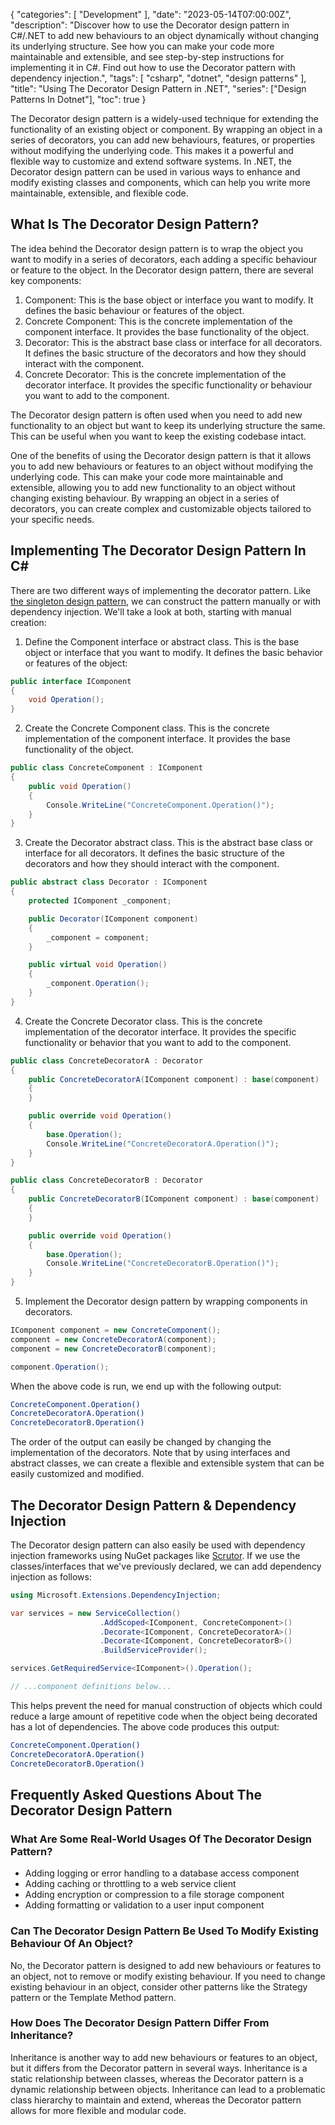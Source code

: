 {
    "categories": [ "Development" ],
    "date": "2023-05-14T07:00:00Z",
    "description": "Discover how to use the Decorator design pattern in C#/.NET to add new behaviours to an object dynamically without changing its underlying structure. See how you can make your code more maintainable and extensible, and see step-by-step instructions for implementing it in C#. Find out how to use the Decorator pattern with dependency injection.",
    "tags": [ "csharp", "dotnet", "design patterns" ],
    "title": "Using The Decorator Design Pattern in .NET",
    "series": ["Design Patterns In Dotnet"],
    "toc": true
}

The Decorator design pattern is a widely-used technique for extending the functionality of an existing object or component. By wrapping an object in a series of decorators, you can add new behaviours, features, or properties without modifying the underlying code. This makes it a powerful and flexible way to customize and extend software systems. In .NET, the Decorator design pattern can be used in various ways to enhance and modify existing classes and components, which can help you write more maintainable, extensible, and flexible code.

<!-- more -->

## What Is The Decorator Design Pattern?

The idea behind the Decorator design pattern is to wrap the object you want to modify in a series of decorators, each adding a specific behaviour or feature to the object. In the Decorator design pattern, there are several key components:

1. Component: This is the base object or interface you want to modify. It defines the basic behaviour or features of the object.
2. Concrete Component: This is the concrete implementation of the component interface. It provides the base functionality of the object.
3. Decorator: This is the abstract base class or interface for all decorators. It defines the basic structure of the decorators and how they should interact with the component.
4. Concrete Decorator: This is the concrete implementation of the decorator interface. It provides the specific functionality or behaviour you want to add to the component.

The Decorator design pattern is often used when you need to add new functionality to an object but want to keep its underlying structure the same. This can be useful when you want to keep the existing codebase intact.

One of the benefits of using the Decorator design pattern is that it allows you to add new behaviours or features to an object without modifying the underlying code. This can make your code more maintainable and extensible, allowing you to add new functionality to an object without changing existing behaviour. By wrapping an object in a series of decorators, you can create complex and customizable objects tailored to your specific needs.

## Implementing The Decorator Design Pattern In C\#

There are two different ways of implementing the decorator pattern. Like [the singleton design pattern](/article/2023/05/using-the-singleton-design-pattern-in-.net/), we can construct the pattern manually or with dependency injection. We'll take a look at both, starting with manual creation:

1. Define the Component interface or abstract class. This is the base object or interface that you want to modify. It defines the basic behavior or features of the object:

```csharp
public interface IComponent
{
    void Operation();
}
```

2. Create the Concrete Component class. This is the concrete implementation of the component interface. It provides the base functionality of the object.

```csharp
public class ConcreteComponent : IComponent
{
    public void Operation()
    {
        Console.WriteLine("ConcreteComponent.Operation()");
    }
}
```

3. Create the Decorator abstract class. This is the abstract base class or interface for all decorators. It defines the basic structure of the decorators and how they should interact with the component.

```csharp
public abstract class Decorator : IComponent
{
    protected IComponent _component;

    public Decorator(IComponent component)
    {
        _component = component;
    }

    public virtual void Operation()
    {
        _component.Operation();
    }
}
```

4. Create the Concrete Decorator class. This is the concrete implementation of the decorator interface. It provides the specific functionality or behavior that you want to add to the component.

```csharp
public class ConcreteDecoratorA : Decorator
{
    public ConcreteDecoratorA(IComponent component) : base(component)
    {
    }

    public override void Operation()
    {
        base.Operation();
        Console.WriteLine("ConcreteDecoratorA.Operation()");
    }
}

public class ConcreteDecoratorB : Decorator
{
    public ConcreteDecoratorB(IComponent component) : base(component)
    {
    }

    public override void Operation()
    {
        base.Operation();
        Console.WriteLine("ConcreteDecoratorB.Operation()");
    }
}
```

5. Implement the Decorator design pattern by wrapping components in decorators.

```csharp
IComponent component = new ConcreteComponent();
component = new ConcreteDecoratorA(component);
component = new ConcreteDecoratorB(component);

component.Operation();
```

When the above code is run, we end up with the following output:

```bash
ConcreteComponent.Operation()
ConcreteDecoratorA.Operation()
ConcreteDecoratorB.Operation()
```

The order of the output can easily be changed by changing the implementation of the decorators. Note that by using interfaces and abstract classes, we can create a flexible and extensible system that can be easily customized and modified.

## The Decorator Design Pattern & Dependency Injection

The Decorator design pattern can also easily be used with dependency injection frameworks using NuGet packages like [Scrutor](https://github.com/khellang/Scrutor). If we use the classes/interfaces that we've previously declared, we can add dependency injection as follows:

```csharp
using Microsoft.Extensions.DependencyInjection;

var services = new ServiceCollection()
                    .AddScoped<IComponent, ConcreteComponent>()
                    .Decorate<IComponent, ConcreteDecoratorA>()
                    .Decorate<IComponent, ConcreteDecoratorB>()
                    .BuildServiceProvider();

services.GetRequiredService<IComponent>().Operation();

// ...component definitions below...
```

This helps prevent the need for manual construction of objects which could reduce a large amount of repetitive code when the object being decorated has a lot of dependencies. The above code produces this output:

```bash
ConcreteComponent.Operation()
ConcreteDecoratorA.Operation()
ConcreteDecoratorB.Operation()
```

## Frequently Asked Questions About The Decorator Design Pattern

### What Are Some Real-World Usages Of The Decorator Design Pattern?

- Adding logging or error handling to a database access component
- Adding caching or throttling to a web service client
- Adding encryption or compression to a file storage component
- Adding formatting or validation to a user input component

### Can The Decorator Design Pattern Be Used To Modify Existing Behaviour Of An Object?

No, the Decorator pattern is designed to add new behaviours or features to an object, not to remove or modify existing behaviour. If you need to change existing behaviour in an object, consider other patterns like the Strategy pattern or the Template Method pattern.

### How Does The Decorator Design Pattern Differ From Inheritance?

Inheritance is another way to add new behaviours or features to an object, but it differs from the Decorator pattern in several ways. Inheritance is a static relationship between classes, whereas the Decorator pattern is a dynamic relationship between objects. Inheritance can lead to a problematic class hierarchy to maintain and extend, whereas the Decorator pattern allows for more flexible and modular code.
